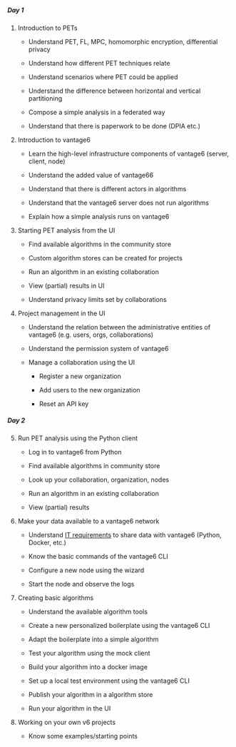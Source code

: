 ##### Day 1
 
1. Introduction to PETs

    - Understand PET, FL, MPC, homomorphic encryption, differential privacy

    - Understand how different PET techniques relate

    - Understand scenarios where PET could be applied

    - Understand the difference between horizontal and vertical partitioning

    - Compose a simple analysis in a federated way

    - Understand that there is paperwork to be done (DPIA etc.)

2. Introduction to vantage6

    - Learn the high-level infrastructure components of vantage6 (server, client, node)

    - Understand the added value of vantage66

    - Understand that there is different actors in algorithms

    - Understand that the vantage6 server does not run algorithms

    - Explain how a simple analysis runs on vantage6

3. Starting PET analysis from the UI

    - Find available algorithms in the community store

    - Custom algorithm stores can be created for projects

    - Run an algorithm in an existing collaboration

    - View (partial) results in UI

    - Understand privacy limits set by collaborations

4. Project management in the UI

    - Understand the relation between the administrative entities of vantage6 (e.g. users, orgs, collaborations)

    - Understand the permission system of vantage6

    - Manage a collaboration using the UI

        - Register a new organization

        - Add users to the new organization

        - Reset an API key
 
##### Day 2
 
5. Run PET analysis using the Python client

    - Log in to vantage6 from Python

    - Find available algorithms in community store

    - Look up your collaboration, organization, nodes

    - Run an algorithm in an existing collaboration

    - View (partial) results

6. Make your data available to a vantage6 network

    - Understand [IT requirements](https://docs.vantage6.ai/en/main/node/requirements.html) to share data with vantage6 (Python, Docker, etc.)

    - Know the basic commands of the vantage6 CLI

    - Configure a new node using the wizard

    - Start the node and observe the logs

7. Creating basic algorithms

    - Understand the available algorithm tools

    - Create a new personalized boilerplate using the vantage6 CLI

    - Adapt the boilerplate into a simple algorithm

    - Test your algorithm using the mock client

    - Build your algorithm into a docker image

    - Set up a local test environment using the vantage6 CLI

    - Publish your algorithm in a algorithm store

    - Run your algorithm in the UI

8. Working on your own v6 projects

    - Know some examples/starting points